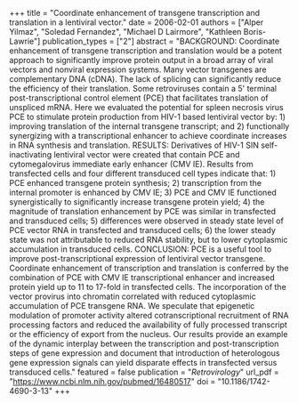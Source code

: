 +++
title = "Coordinate enhancement of transgene transcription and translation in a lentiviral vector."
date = 2006-02-01
authors = ["Alper Yilmaz", "Soledad Fernandez", "Michael D Lairmore", "Kathleen Boris-Lawrie"]
publication_types = ["2"]
abstract = "BACKGROUND: Coordinate enhancement of transgene transcription and translation would be a potent approach to significantly improve protein output in a broad array of viral vectors and nonviral expression systems. Many vector transgenes are complementary DNA (cDNA). The lack of splicing can significantly reduce the efficiency of their translation. Some retroviruses contain a 5' terminal post-transcriptional control element (PCE) that facilitates translation of unspliced mRNA. Here we evaluated the potential for spleen necrosis virus PCE to stimulate protein production from HIV-1 based lentiviral vector by: 1) improving translation of the internal transgene transcript; and 2) functionally synergizing with a transcriptional enhancer to achieve coordinate increases in RNA synthesis and translation. RESULTS: Derivatives of HIV-1 SIN self-inactivating lentiviral vector were created that contain PCE and cytomegalovirus immediate early enhancer (CMV IE). Results from transfected cells and four different transduced cell types indicate that: 1) PCE enhanced transgene protein synthesis; 2) transcription from the internal promoter is enhanced by CMV IE; 3) PCE and CMV IE functioned synergistically to significantly increase transgene protein yield; 4) the magnitude of translation enhancement by PCE was similar in transfected and transduced cells; 5) differences were observed in steady state level of PCE vector RNA in transfected and transduced cells; 6) the lower steady state was not attributable to reduced RNA stability, but to lower cytoplasmic accumulation in transduced cells. CONCLUSION: PCE is a useful tool to improve post-transcriptional expression of lentiviral vector transgene. Coordinate enhancement of transcription and translation is conferred by the combination of PCE with CMV IE transcriptional enhancer and increased protein yield up to 11 to 17-fold in transfected cells. The incorporation of the vector provirus into chromatin correlated with reduced cytoplasmic accumulation of PCE transgene RNA. We speculate that epigenetic modulation of promoter activity altered cotranscriptional recruitment of RNA processing factors and reduced the availability of fully processed transcript or the efficiency of export from the nucleus. Our results provide an example of the dynamic interplay between the transcription and post-transcription steps of gene expression and document that introduction of heterologous gene expression signals can yield disparate effects in transfected versus transduced cells."
featured = false
publication = "*Retrovirology*"
url_pdf = "https://www.ncbi.nlm.nih.gov/pubmed/16480517"
doi = "10.1186/1742-4690-3-13"
+++

